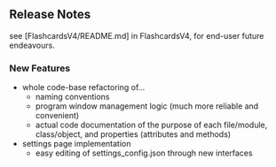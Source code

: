 ## Release Notes

see [FlashcardsV4/README.md] in FlashcardsV4, for end-user future endeavours.

### New Features
- whole code-base refactoring of...
  - naming conventions
  - program window management logic (much more reliable and convenient)
  - actual code documentation of the purpose of each file/module, class/object, and properties (attributes and methods)
- settings page implementation
  - easy editing of settings_config.json through new interfaces

